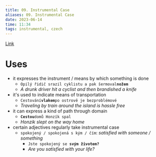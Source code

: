 ```yaml
---
title: 09. Instrumental Case
aliases: 09. Instrumental Case
date: 2023-06-14
time: 11:34
tags: instrumental, czech
---
```


[Link](http://cokdybysme.net/pdfs/instrumental.pdf)

# Uses
- it expresses the instrument / means by which something is done
	- `Opilý řidič srazil cyklistu a pak šermoval`**`nožem`**
	- *A drunk driver hit a cyclist and then brandished a knife*
- it's used to indicate means of transportation
	- `Cestování`**`vlakem`**`po ostrově je bezproblémové`
	- *Traveling by train around the island is hassle free*
- it can express a kind of path through domain
	- **`Cestou`**`domů Honzík spal`
	- *Honzik slept on the way home*
- certain adjectives regularly take instrumental case
	- `spokojený / spokojená s kým / čím`: *satisfied with someone / something*
		- `Jste spokojený se `**`svým životem?`**
		- *Are you satisfied with your life?*
